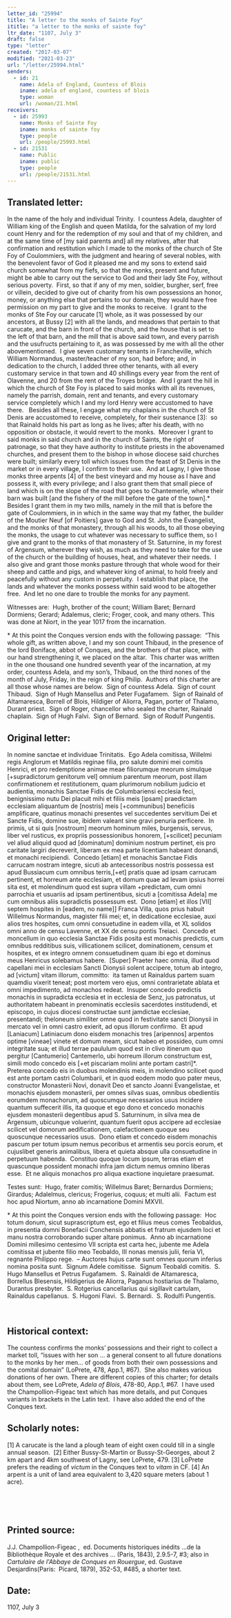 ```yaml
---
letter_id: "25994"
title: "A letter to the monks of Sainte Foy"
ititle: "a letter to the monks of sainte foy"
ltr_date: "1107, July 3"
draft: false
type: "letter"
created: "2017-03-07"
modified: "2021-03-23"
url: "/letter/25994.html"
senders:
  - id: 21
    name: Adela of England, Countess of Blois
    iname: adela of england, countess of blois
    type: woman
    url: /woman/21.html
receivers:
  - id: 25993
    name: Monks of Sainte Foy
    iname: monks of sainte foy
    type: people
    url: /people/25993.html
  - id: 21531
    name: Public
    iname: public
    type: people
    url: /people/21531.html
---
```

<h2> Translated letter:</h2><p>In the name of the holy and individual Trinity.&nbsp; I countess Adela, daughter of William king of the English and queen Matilda, for the salvation of my lord count Henry and for the redemption of my soul and that of my children, and at the same time of [my said parents and] all my relatives, after that confirmation and restitution which I made to the monks of the church of Ste Foy of Coulommiers, with the judgment and hearing of several nobles, with the benevolent favor of God it pleased me and my sons to extend said church somewhat from my fiefs, so that the monks, present and future, might be able to carry out the service to God and their lady Ste Foy, without serious poverty.&nbsp; First, so that if any of my men, soldier, burgher, serf, free or villein, decided to give out of charity from his own possessions an honor, money, or anything else that pertains to our domain, they would have free permission on my part to give and the monks to receive.&nbsp; I grant to the monks of Ste Foy our carucate [1] whole, as it was possessed by our ancestors, at Bussy [2] with all the lands, and meadows that pertain to that carucate, and the barn in front of the church, and the house that is set to the left of that barn, and the mill that is above said town, and every parrish and the usufructs pertaining to it, as was possessed by me with all the other abovementioned.&nbsp; I give seven customary tenants in Francheville, which William Normandus, master/teacher of my son, had before; and, in dedication to the church, I added three other tenants, with all every customary service in that town and 40 shillings every year from the rent of Olavenne, and 20 from the rent of the Troyes bridge.&nbsp; And I grant the hill in which the church of Ste Foy is placed to said monks with all its revenues, namely the parrish, domain, rent and tenants, and every customary service&nbsp;completely which I and my lord Henry were accustomed to have there.&nbsp;&nbsp; Besides all these, I engage what my chaplains in the church of St Denis are accustomed to receive, completely, for their sustenance [3]:&nbsp; so that Rainald holds his part as long as he lives; after his death, with no opposition or obstacle, it would revert to the monks.&nbsp; Moreover I grant to said monks in said church and in the church of Saints, the right of patronage, so that they have authority to institute priests in the abovenamed churches, and present them to the bishop in whose diocese said churches were built; similarly every toll which issues from the feast of St Denis in the market or in every village, I confirm to their use.&nbsp; And at Lagny, I give those monks three arpents [4] of the best vineyard and my house as I have and possess it, with every privilege; and I also grant them that small piece of land which is on the slope of the road that goes to Chantemerle, where their barn was built [and the fishery of the mill before the gate of the town].*&nbsp; Besides I grant them in my two mills, namely in the mill that is before the gate of Coulommiers, in in which in the same way that my father, the builder of the Moutier Neuf [of Poitiers] gave to God and St. John the Evangelist, and the monks of that monastery, through all his woods, to all those obeying the monks, the usage to cut whatever was necessary to suffice them, so I give and grant to the monks of that monastery of St. Saturnine, in my forest of Argensum, wherever they wish, as much as they need to take for the use of the church or the building of houses, heat, and whatever their needs.&nbsp; I also give and grant those monks pasture through that whole wood for their&nbsp; sheep and cattle and pigs, and whatever king of animal, to hold freely and peacefully without any custom in perpetuity.&nbsp; I establish that place, the lands and whatever the monks possess within said wood to be altogether free.&nbsp; And let no one dare to trouble the monks for any payment.</p><p>Witnesses are:&nbsp; Hugh, brother of the count; William Baret; Bernard Dormiens; Gerard; Adalemus, cleric; Froger, cook, and many others.&nbsp;This was done at Niort, in the year 1017 from the incarnation.</p><p>* At this point the Conques version ends with the following passage: &nbsp;“This whole gift, as written above, I and my son count Thibaud, in the presence of the lord Boniface, abbot of Conques, and the brothers of that place, with our hand strengthening it, we placed on the altar.&nbsp; This charter was written in the one thousand one hundred seventh year of the incarnation, at my order, countess Adela, and my son’s, Thibaud, on the third nones of the month of July, Friday, in the reign of king Philip.&nbsp; Authors of this charter are all those whose names are below.&nbsp; Sign of countess Adela.&nbsp; Sign of count Thibaud.&nbsp; Sign of Hugh Mansellus and Peter Fugafamem.&nbsp; Sign of Rainald of Altamaresca, Borrell of Blois, Hildiger of Aliorra, Pagan, porter of Thalamo, Durant priest.&nbsp; Sign of Roger, chancellor who sealed the charter, Rainald chaplain.&nbsp; Sign of Hugh Falvi.&nbsp; Sign of Bernard.&nbsp; Sign of Rodulf Pungentis.&nbsp;&nbsp;</p><h2 class="mt-4"> Original letter:</h2><p>In nomine sanctae et individuae Trinitatis.&nbsp; Ego Adela comitissa, Willelmi regis Anglorum et Matildis reginae filia, pro salute domini mei comitis Henrici, et pro redemptione animae meae filiorumque meorum simulque [+supradictorum genitorum vel] omnium parentum meorum, post illam confirmationem et restitutionem, quam plurimorum nobilium judicio et audientia, monachis Sanctae Fidis de Columbariensi ecclesia feci, benignissimo nutu Dei placuit mihi et filiis meis [ipsam] praedictam ecclesiam aliquantum de [nostris] meis [+communibus] beneficiis amplificare, quatinus monachi presentes vel succedentes servitium Dei et Sancte Fidis, domine sue, ibidem valeant sine gravi penuria perficere.&nbsp; In primis, ut si quis [nostroum] meorum hominum miles, burgensis, servus, liber vel rusticus, ex propriis possessionibus honorem, [+scilicet] pecuniam vel aliud aliquid quod ad [dominatum] dominium nostrum pertinet, eis pro caritate largiri decreverit, liberam ex mea parte licentiam habeant donandi, et monachi recipiendi.&nbsp; Concedo [etiam] et monachis Sanctae Fidis carrucam nostram integre, sicuti ab antecessoribus nostris possessa est apud Bussiacum cum omnibus terris,[+et] pratis quae ad ipsam carrucam pertinent, et horreum ante ecclesiam, et domum quae ad levam ipsius horrei sita est, et molendinum quod est supra villam +predictam, cum omni parrochia et usuariis ad ipsam pertinentibus, sicuti a [comitissa Adela] me cum omnibus aliis supradictis possessum est.&nbsp; Dono [etiam] et illos [VII] septem hospites in [eadem, no name]] Franca Villa, quos prius habuit Willelmus Normandus, magister filii mei; et, in dedicatione ecclesiae, auxi alios tres hospites, cum omni consuetudine in eadem villa, et XL solidos omni anno de censu Lavenne, et XX de censu pontis Treiaci.&nbsp; Concedo et moncellum in quo ecclesia Sanctae Fidis posita est monachis predictis, cum omnibus redditibus suis, villicationem scilicet, dominationem, censum et hospites, et ex integro omnem consuetudinem quam ibi ego et dominus meus Henricus solebamus habere.&nbsp; [Super] Praeter haec omnia, illud quod capellani mei in ecclesiam Sancti Dionysii solent accipere, totum ab integro, ad [victum] vitam illorum, committo:&nbsp; ita tamen ut Rainaldus partem suam quamdiu vixerit teneat; post mortem vero ejus, omni contrarietate ablata et omni impedimento, ad monachos redeat.&nbsp; Insuper concedo predictis monachis in supradicta ecclesia et in ecclesia de Senz, jus patronatus, ut authoritatem habeant in prenominatis ecclesiis sacerdotes institudendi, et episcopo, in cujus diocesi constructae sunt jamdictae ecclesiae, presentandi; theloneum similiter omne quod in festivitate sancti Dionysii in mercato vel in omni castro exierit, ad opus illorum confirmo.&nbsp; Et apud [Laniacum] Latiniacum dono eisdem monachis tres [aripennos] arpentos optime [vineae] vinete et domum meam, sicut habeo et possideo, cum omni integritate sua; et illud terrae paululum quod est in clivo itinerum quo pergitur [Cantumerio] Cantemerlo, ubi horreum illorum constructum est, simili modo concedo eis [+et piscariam molini ante portam castri]*.&nbsp; Preterea concedo eis in duobus molendinis meis, in molendino scilicet quod est ante portam castri Columbarii, et in quod eodem modo quo pater meus, constructor Monasterii Novi, donavit Deo et sancto Joanni Evangelistae, et monachis ejusdem monasterii, per omnes silvas suas, omnibus obedientiis eorumdem monachorum, ad quoscumque necessarios usus incidere quantum suffecerit illis, ita quoque et ego dono et concedo monachis ejusdem monasterii degentibus apud S. Saturninum, in silva mea de Argensum, ubicunque voluerint, quantum fuerit opus accipere ad ecclesiae scilicet vel domorum aedificationem, calefactionem quoque seu quoscunque necessarios usus.&nbsp; Dono etiam et concedo eisdem monachis pascum per totum ipsum nemus pecoribus et armentis seu porcis eorum, et cujuslibet generis animalibus, libera et quieta absque ulla consuetudine in perpetuum habenda.&nbsp; Constituo quoque locum ipsum, terras etiam et quascunque possident monachi infra jam dictum nemus omnino liberas esse.&nbsp; Et ne aliquis monachos pro aliqua exactione inquietare praesumat.&nbsp;</p><p>Testes sunt:&nbsp; Hugo, frater comitis; Willelmus Baret; Bernardus Dormiens; Girardus; Adalelmus, clericus; Frogerius, coquus; et multi alii. &nbsp;Factum est hoc apud Niortum, anno ab incarnatione Domini MXVII.</p><p>* At this point the Conques version ends with the following passage: &nbsp;Hoc totum donum, sicut suprascriptum est, ego et filius meus comes Teobaldus, in presentia domni Bonefacii Conchensis abbatis et fratrum ejusdem loci et manu nostra corroborando super altare ponimus. &nbsp;Anno ab incarnatione Domini millesimo centesimo VII scripta est carta hec, jubente me Adela comitissa et jubente filio meo Teobaldo, III nonas mensis julii, feria VI, regnante Philippo rege.&nbsp; – Auctores hujus carte sunt omnes quorum inferius nomina posita sunt.&nbsp; Signum Adele comitisse.&nbsp; Signum Teobaldi comitis.&nbsp; S. Hugo Mansellus et Petrus Fugafamem.&nbsp; S. Rainaldi de Altamaresca, Borrellus Blesensis, Hildigerius de Aliorra, Paganus hostiarius de Thalamo, Durantus presbyter.&nbsp; S. Rotgerius cancellarius qui sigillavit cartulam, Rainaldus capellanus.&nbsp; S. Hugoni Flavi.&nbsp; S. Bernardi.&nbsp; S. Rodulfi Pungentis.</p><p>&nbsp;</p><h2 class="mt-4"> Historical context:</h2><p>The countess confirms the monks’ possessions and their right to collect a market toll, “issues with her son … a general consent to all future donations to the monks by her men… of goods from both their own possessions and the comital domain” (LoPrete, 478, App.1, #67).&nbsp; She also makes various donations of her own. There are different copies of this charter; for details about them, see LoPrete, <i>Adela of Blois</i>, 478-80, App.1, #67.&nbsp; I have used the Champollion-Figeac text which has more details, and put Conques variants in brackets in the Latin text.&nbsp; I have also added the end of the Conques text.</p><h2 class="mt-4"> Scholarly notes:</h2><p>[1]&nbsp;A carucate is the land a plough team of eight oxen could till in a single annual season.&nbsp; [2]<span style="background-color: transparent;">&nbsp;Either Bussy-St-Martin or Bussy-St-Georges, about 2 km apart and 4km southwest of Lagny, see LoPrete, 479.&nbsp;</span>[3] LoPrete prefers the reading of <em>victum</em> in the Conques text to <em>vitam</em> in CF.&nbsp;[4] An arpent is a unit of land area equivalent to 3,420 square meters (about 1 acre).</p><p>&nbsp;</p><p>&nbsp;</p><p></p><h2 class="mt-4"> Printed source:</h2><p>J.J. Champollion-Figeac ,&nbsp; ed. Documents historiques inédits …de la Bibliothèque Royale et des archives … (Paris, 1843), 2.9.5-7, #3; also in <i>Cartulaire de l'Abbaye de Conques en Rouergue</i>, ed. Gustave Desjardins(Paris:&nbsp; Picard, 1879),&nbsp;352-53, #485, a shorter text.&nbsp;</p><h2 class="mt-4"> Date:</h2>1107, July 3
